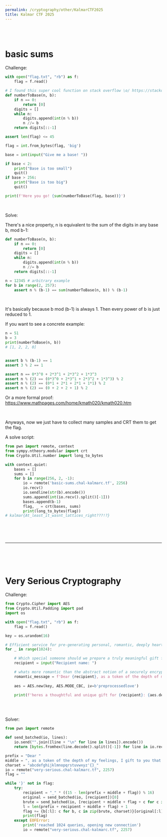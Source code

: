 ```yaml
---
permalink: /cryptography/other/KalmarCTF2025
title: Kalmar CTF 2025
---
```


<br>
<br>

# basic sums

Challenge:

```python
with open("flag.txt", "rb") as f:
    flag = f.read()

# I found this super cool function on stack overflow \o/ https://stackoverflow.com/questions/2267362/how-to-convert-an-integer-to-a-string-in-any-base
def numberToBase(n, b):
    if n == 0:
        return [0]
    digits = []
    while n:
        digits.append(int(n % b))
        n //= b
    return digits[::-1]

assert len(flag) <= 45

flag = int.from_bytes(flag, 'big')

base = int(input("Give me a base! "))

if base < 2:
    print("Base is too small")
    quit()
if base > 256:
    print("Base is too big")
    quit()

print(f'Here you go! {sum(numberToBase(flag, base))}')
```

<br>

Solve:

There's a nice property, n is equivalent to the sum of the digits in any base b, mod b-1:

```python
def numberToBase(n, b):
    if n == 0:
        return [0]
    digits = []
    while n:
        digits.append(int(n % b))
        n //= b
    return digits[::-1]

n = 12345 # arbitrary example
for b in range(2, 257):
    assert n % (b-1) == sum(numberToBase(n, b)) % (b-1)
```

<br>

It's basically because b mod (b-1) is always 1. Then every power of b is just reduced to 1. 

If you want to see a concrete example:

```python
n = 51 
b = 3
print(numberToBase(n, b))
# [1, 2, 2, 0]


assert b % (b-1) == 1
assert 3 % 2 == 1

assert n == 0*3^0 + 2*3^1 + 2*3^2 + 1*3^3
assert n % (2) == (0*3^0 + 2*3^1 + 2*3^2 + 1*3^3) % 2
assert n % (2) == (0*1 + 2*1 + 2*1 + 1*1) % 2
assert n % (2) == (0 + 2 + 2 + 1) % 2
```


Or a more formal proof: <https://www.mathpages.com/home/kmath020/kmath020.htm>


<br>

Anyways, now we just have to collect many samples and CRT them to get the flag. 

A solve script:

```python
from pwn import remote, context
from sympy.ntheory.modular import crt
from Crypto.Util.number import long_to_bytes

with context.quiet:
    bases = []
    sums = []
    for b in range(256, 2, -1):
        io = remote('basic-sums.chal-kalmarc.tf', 2256)
        io.recv()
        io.sendline(str(b).encode())
        sums.append(int(io.recv().split()[-1]))
        bases.append(b-1)
        flag, _ = crt(bases, sums)
        print(long_to_bytes(flag))
# kalmar{At_least_it_wasnt_lattices_right???!?}
```

<br>

<br>

<br>

---

<br>

<br>

<br>

# Very Serious Cryptography

Challenge:


```python
from Crypto.Cipher import AES
from Crypto.Util.Padding import pad
import os

with open("flag.txt", "rb") as f:
    flag = f.read()

key = os.urandom(16)

# Efficient service for pre-generating personal, romantic, deeply heartfelt white day gifts for all the people who sent you valentines gifts
for _ in range(1024):

    # Which special someone should we prepare a truly meaningful gift for? 
    recipient = input("Recipient name: ")

    # whats more romantic than the abstract notion of a securely encrypted flag?
    romantic_message = f'Dear {recipient}, as a token of the depth of my feelings, I gift to you that which is most precious to me. A {flag}'
    
    aes = AES.new(key, AES.MODE_CBC, iv=b'preprocessedlove')

    print(f'heres a thoughtful and unique gift for {recipient}: {aes.decrypt(pad(romantic_message.encode(), AES.block_size)).hex()}')
```

<br>

<br>

Solver:


```python
from pwn import remote

def send_batched(io, lines):
    io.send("".join([line + "\n" for line in lines]).encode())
    return [bytes.fromhex(line.decode().split()[-1]) for line in io.recvlines(len(lines))]

prefix = "Dear "
middle = ", as a token of the depth of my feelings, I gift to you that which is most precious to me. A "
charset = "abcdefghijklmnopqrstuvwxyz'{}_"
io = remote("very-serious.chal-kalmarc.tf", 2257)
flag = ""

while '}' not in flag:
    try:
        recipient = "_" * ((15 - len(prefix + middle + flag)) % 16)
        original = send_batched(io, [recipient])[0]
        brute = send_batched(io, [recipient + middle + flag + c for c in charset])
        l = len(prefix + recipient + middle + flag) + 1
        flag += {b[:l]: c for b, c in zip(brute, charset)}[original[:l]]
        print(flag)
    except EOFError:
        print('reached 1024 queries, opening new connection')
        io = remote("very-serious.chal-kalmarc.tf", 2257)
```
